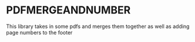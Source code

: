 # PDFMERGEANDNUMBER

This library takes in some pdfs and merges them together as well as adding page numbers to the footer